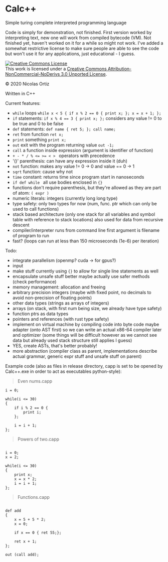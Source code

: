 # Calc++

Simple turing complete interpreted programming language

Code is simply for demonstration, not finished. First version worked by interpreting text, new one will work from compiled bytecode (VM). Not finished yet, haven't worked on it for a while so might not work. I've added a somewhat restrictive license to make sure people are able to see the code but won't use it for any applications, just educational - I guess.

<a rel="license" href="http://creativecommons.org/licenses/by-nc-nd/3.0/"><img alt="Creative Commons License" style="border-width:0" src="https://i.creativecommons.org/l/by-nc-nd/3.0/88x31.png" /></a><br />This work is licensed under a <a rel="license" href="http://creativecommons.org/licenses/by-nc-nd/3.0/">Creative Commons Attribution-NonCommercial-NoDerivs 3.0 Unported License</a>.

© 2020 Nicolas Ortiz

Written in C++

Current features:

* ``while`` loops ``while x < 5 { if x % 2 == 0 { print x; }; x = x + 1; };`` 
* ``if`` statements:  ``if x % 4 == 3 { print x; };`` considers any value != 0 to be true and 0 to be false
* ``def`` statements: ``def name { ret 5; }; call name;``
* ``ret`` from function ``ret x;``
* ``print`` something ``print x;``
* ``out`` exit with the program returning value ``out -1;``
* ``call`` a function inside expression (argument is identifier of function)
* ``+ - * / % <= >= < > `` operators with precedence
* '()' parenthesis: can have any expression inside it (duh)
* ``not`` function: makes any value != 0 -> 0 and value == 0 -> 1
* ``sqrt`` function: cause why not
* ``time`` constant: returns time since program start in nanoseconds
* ``if def while `` all use bodies enclosed in ``{}``
* functions don't require parenthesis, but they're allowed as they are part of atom: ``( expr )``
* numeric literals: integers (currently long long type)
* type safety: only two types for now (num, func. ptr which can only be used to call functions)
* stack based architecture (only one stack for all variables and symbol table with reference to stack locations) also used for data from recursive descent
* compiler/interpreter runs from command line first argument is filename of program to run
* fast? (loops can run at less than 150 microseconds (1e-6) per iteration)

Todo:
* integrate parallelism (openmp? cuda -> for gpus?)
* input
* make stuff currently using ``{}`` to allow for single line statements as well
* encapsulate unsafe stuff better maybe actually use safer methods (check performance)
* memory management: allocation and freeing 
* arbitrary precision integers (maybe with fixed point, no decimals to avoid non-precision of floating points)
* other data types (strings as arrays of integers)
* arrays (on stack, with first num being size, we already have type safety)
* function ptrs as data types
* pointers and references (with rust type safety)
* implement on virtual machine by compiling code into byte code maybe adapter (onto AST first) so we can write an actual x86-64 compiler later and optimizer (some things will be difficult however as we cannot see data but already used stack structure still applies I guess)
* YES, create ASTs, that's better probably!
* more abstraction (compiler class as parent, implementations describe actual grammar, generic expr stuff and unsafe stuff on parent)




Example code (also as files in release directory, capp is set to be opened by Calc++.exe in order to act as executables python-style):

> Even nums.capp
````
i = 0;

while(i <= 30)
{
	if i % 2 == 0 {
		print i;
	};

	i = i + 1;
};

````

> Powers of two.capp
````

i = 0;
x = 2;

while(i <= 30)
{
	print x;
	x = x * 2;
	i = i + 1;
};

````

> Functions.capp
````

def add 
{
	x = 5 + 5 * 2;
	x = 0;
	
	if x == 0 { ret 55;}; 
	
	ret x + 1;
};

out (call add);

````
